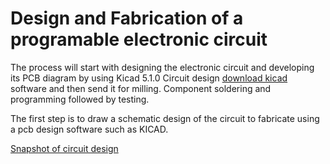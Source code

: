 # Design and Fabrication of a programable electronic circuit 

The process will start with designing the electronic circuit and developing its PCB diagram by using Kicad 5.1.0 Circuit design [download kicad](http://kicad-pcb.org/download/)  software and then send it for milling. Component soldering and programming followed by testing.

The first step is to draw a schematic design of the circuit to fabricate using a pcb design software such as KICAD.

[Snapshot of circuit design](/img/cktdesign.jpg)
